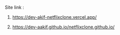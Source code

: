 Site link :

1) https://dev-akif-netflixclone.vercel.app/

2) https://dev-aakif.github.io/netflixclone.github.io/
